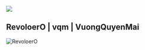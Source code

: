 ![](https://media.giphy.com/media/Bzzb92NKwUOj0FjQOd/giphy.gif)
## RevoloerO | vqm | VuongQuyenMai
![RevoloerO](https://github-readme-stats.vercel.app/api/top-langs?username=RevoloerO&layout=compact&langs_count=8)

<!--
![Top Langs](https://github-readme-stats.vercel.app/api/top-langs/?username=anuraghazra&layout=compact)
**RevoloerO/RevoloerO** is a ✨ _special_ ✨ repository because its `README.md` (this file) appears on your GitHub profile.

Here are some ideas to get you started:

- 🔭 I’m currently working on ...
- 🌱 I’m currently learning ...
- 👯 I’m looking to collaborate on ...
- 🤔 I’m looking for help with ...
- 💬 Ask me about ...
- 📫 How to reach me: ...
- 😄 Pronouns: ...
- ⚡ Fun fact: ...
-->
